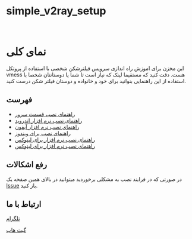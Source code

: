 # simple_v2ray_setup
&rlm;
#  نمای کلی

این مخزن برای اموزش راه اندازی سرویس فیلترشکن شخصی با استفاده از پروتکل vmess هست. دقت کنید که مستقیما لینک که نیاز است تا شما یا دوستانتان شخصا با استفاده از این راهنمایی بنوانید برای خود و خانواده و دوستان فیلتر شکن درست کنید. 

## فهرست

* [راهنمای نصب قسمت سرور](./Guides/readme.md)
* [راهنمای نصب نرم افزار اندروید](./Guides/readme.md)
* [راهنمای نصب نرم افزار آیفون](./Guides/readme.md)
* [راهنمای نصب برای ویندوز](./Guides/readme.md)
* [راهنمای نصب نرم افزار برای لینوکس](./Guides/readme.md)
* [راهنمای نصب نرم افزار برای لینوکس](./Guides/readme.md)


## رفع اشکالات

در صورتی که در فرایند نصب به مشکلی برخوردید میتوانید در بالای همین صفحه یک [Issue](https://github.com/freeNet4Iran/simple_v2ray_setup/issues) باز کنید.


## ارتباط با ما

[تلگرام](https://t.me/freeNet4Iran)

[گیت هاب](https://github.com/freeNet4Iran/simple_v2ray_setup)

&rlm;



